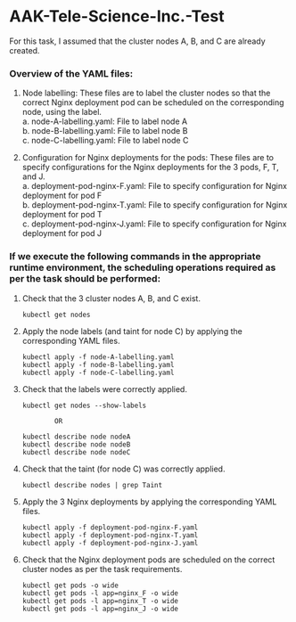 # AAK-Tele-Science-Inc.-Test

For this task, I assumed that the cluster nodes A, B, and C are already created.

### Overview of the YAML files:

1. Node labelling: These files are to label the cluster nodes so that the correct Nginx deployment pod can be scheduled on the corresponding node, using the label.<br/>
   a. node-A-labelling.yaml: File to label node A<br/>
   b. node-B-labelling.yaml: File to label node B<br/>
   c. node-C-labelling.yaml: File to label node C<br/>

2. Configuration for Nginx deployments for the pods: These files are to specify configurations for the Nginx deployments for the 3 pods, F, T, and J.<br/>
   a. deployment-pod-nginx-F.yaml: File to specify configuration for Nginx deployment for pod F<br/>
   b. deployment-pod-nginx-T.yaml: File to specify configuration for Nginx deployment for pod T<br/>
   c. deployment-pod-nginx-J.yaml: File to specify configuration for Nginx deployment for pod J<br/>

### If we execute the following commands in the appropriate runtime environment, the scheduling operations required as per the task should be performed:

1. Check that the 3 cluster nodes A, B, and C exist.
   
   ```
   kubectl get nodes
   ```

2. Apply the node labels (and taint for node C) by applying the corresponding YAML files.

   ```
   kubectl apply -f node-A-labelling.yaml
   kubectl apply -f node-B-labelling.yaml
   kubectl apply -f node-C-labelling.yaml
   ```

3. Check that the labels were correctly applied.

   ```
   kubectl get nodes --show-labels
   ```

               OR

    ```
    kubectl describe node nodeA
    kubectl describe node nodeB
    kubectl describe node nodeC
    ```

4. Check that the taint (for node C) was correctly applied.

   ```
   kubectl describe nodes | grep Taint
   ```

5. Apply the 3 Nginx deployments by applying the corresponding YAML files.

   ```
   kubectl apply -f deployment-pod-nginx-F.yaml
   kubectl apply -f deployment-pod-nginx-T.yaml
   kubectl apply -f deployment-pod-nginx-J.yaml
   ```

6. Check that the Nginx deployment pods are scheduled on the correct cluster nodes as per the task requirements.

   ```
   kubectl get pods -o wide
   kubectl get pods -l app=nginx_F -o wide
   kubectl get pods -l app=nginx_T -o wide
   kubectl get pods -l app=nginx_J -o wide
   ```
